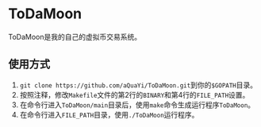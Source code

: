 # ToDaMoon
ToDaMoon是我的自己的虚拟币交易系统。

## 使用方式
1. ``git clone https://github.com/aQuaYi/ToDaMoon.git``到你的``$GOPATH``目录。
1. 按照注释，修改`Makefile`文件的第2行的`BINARY`和第4行的`FILE_PATH`设置。
1. 在命令行进入``ToDaMoon/main``目录后，使用``make``命令生成运行程序`ToDaMoon`。
1. 在命令行进入`FILE_PATH`目录，使用`./ToDaMoon`运行程序。